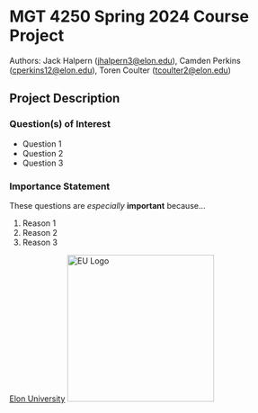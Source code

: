# MGT 4250 Spring 2024 Course Project
Authors: Jack Halpern (jhalpern3@elon.edu), Camden Perkins (cperkins12@elon.edu), Toren Coulter (tcoulter2@elon.edu)

## Project Description 
### Question(s) of Interest 
- Question 1
- Question 2
- Question 3
### Importance Statement 
These questions are *especially* **important** because...
1. Reason 1
2. Reason 2
3. Reason 3

[Elon University](https://elon.edu)
<img width="261" alt="EU Logo" src="https://github.com/Jhalpern6/mgt4250spring2024/assets/168772702/59e0d380-d441-4f9d-9e11-1671a96105e4">
